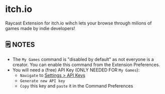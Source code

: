 # itch.io

Raycast Extension for itch.io wihch lets your browse through milions of games made by indie developers!

## 🗒️ NOTES

- The `My Games` command is "disabled by default" as not everyone is a creator. You can enable this command from the Extension Preferences.
- You will need a (free) API Key (ONLY NEEDED FOR `My Games`):
    - `Navigate` to [Settings > API Keys](https://itch.io/user/settings/api-keys)
    - `Generate new API key`
    - `Copy` this key and `paste` it in the Command Preferences